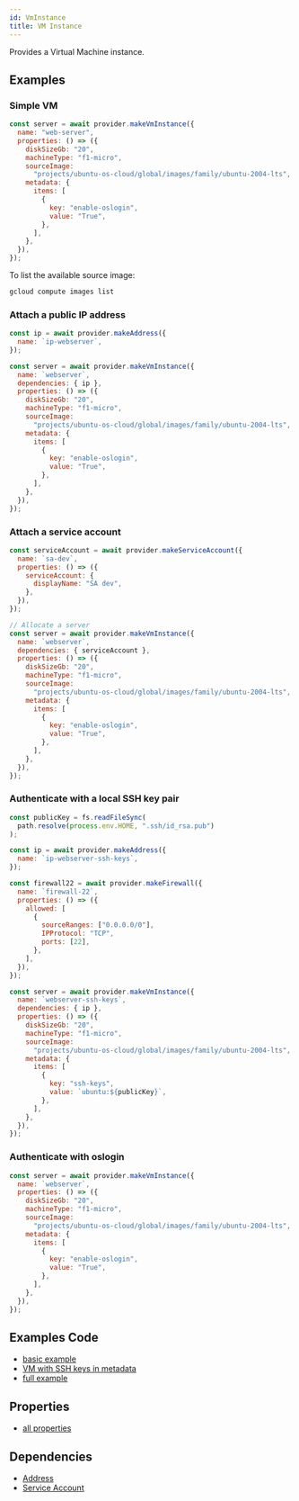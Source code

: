 ```yaml
---
id: VmInstance
title: VM Instance
---
```


Provides a Virtual Machine instance.

## Examples

### Simple VM

```js
const server = await provider.makeVmInstance({
  name: "web-server",
  properties: () => ({
    diskSizeGb: "20",
    machineType: "f1-micro",
    sourceImage:
      "projects/ubuntu-os-cloud/global/images/family/ubuntu-2004-lts",
    metadata: {
      items: [
        {
          key: "enable-oslogin",
          value: "True",
        },
      ],
    },
  }),
});
```

To list the available source image:

```sh
gcloud compute images list
```

### Attach a public IP address

```js
const ip = await provider.makeAddress({
  name: `ip-webserver`,
});

const server = await provider.makeVmInstance({
  name: `webserver`,
  dependencies: { ip },
  properties: () => ({
    diskSizeGb: "20",
    machineType: "f1-micro",
    sourceImage:
      "projects/ubuntu-os-cloud/global/images/family/ubuntu-2004-lts",
    metadata: {
      items: [
        {
          key: "enable-oslogin",
          value: "True",
        },
      ],
    },
  }),
});
```

### Attach a service account

```js
const serviceAccount = await provider.makeServiceAccount({
  name: `sa-dev`,
  properties: () => ({
    serviceAccount: {
      displayName: "SA dev",
    },
  }),
});

// Allocate a server
const server = await provider.makeVmInstance({
  name: `webserver`,
  dependencies: { serviceAccount },
  properties: () => ({
    diskSizeGb: "20",
    machineType: "f1-micro",
    sourceImage:
      "projects/ubuntu-os-cloud/global/images/family/ubuntu-2004-lts",
    metadata: {
      items: [
        {
          key: "enable-oslogin",
          value: "True",
        },
      ],
    },
  }),
});
```

### Authenticate with a local SSH key pair

```js
const publicKey = fs.readFileSync(
  path.resolve(process.env.HOME, ".ssh/id_rsa.pub")
);

const ip = await provider.makeAddress({
  name: `ip-webserver-ssh-keys`,
});

const firewall22 = await provider.makeFirewall({
  name: `firewall-22`,
  properties: () => ({
    allowed: [
      {
        sourceRanges: ["0.0.0.0/0"],
        IPProtocol: "TCP",
        ports: [22],
      },
    ],
  }),
});

const server = await provider.makeVmInstance({
  name: `webserver-ssh-keys`,
  dependencies: { ip },
  properties: () => ({
    diskSizeGb: "20",
    machineType: "f1-micro",
    sourceImage:
      "projects/ubuntu-os-cloud/global/images/family/ubuntu-2004-lts",
    metadata: {
      items: [
        {
          key: "ssh-keys",
          value: `ubuntu:${publicKey}`,
        },
      ],
    },
  }),
});
```

### Authenticate with oslogin

```js
const server = await provider.makeVmInstance({
  name: `webserver`,
  properties: () => ({
    diskSizeGb: "20",
    machineType: "f1-micro",
    sourceImage:
      "projects/ubuntu-os-cloud/global/images/family/ubuntu-2004-lts",
    metadata: {
      items: [
        {
          key: "enable-oslogin",
          value: "True",
        },
      ],
    },
  }),
});
```

## Examples Code

- [basic example](https://github.com/FredericHeem/grucloud/blob/master/examples/google/vm/iac.js#L9)
- [VM with SSH keys in metadata](https://github.com/FredericHeem/grucloud/blob/master/examples/google/vm-ssh-keys/iac.js#L9)
- [full example](https://github.com/FredericHeem/grucloud/blob/master/examples/google/vm-network/iac.js#L9)

## Properties

- [all properties](https://cloud.google.com/compute/docs/reference/rest/v1/instances/insert#request-body)

## Dependencies

- [Address](./Address)
- [Service Account](../IAM/ServiceAccount)
